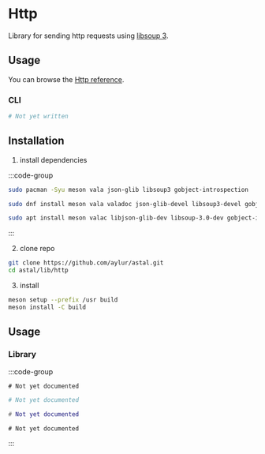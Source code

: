 # Http

Library for sending http requests using [libsoup 3](https://gitlab.gnome.org/GNOME/libsoup).

## Usage

You can browse the [Http reference](https://aylur.github.io/libastal/apps).

### CLI

```sh
# Not yet written
```

## Installation

1. install dependencies

:::code-group

```sh [<i class="devicon-archlinux-plain"></i> Arch]
sudo pacman -Syu meson vala json-glib libsoup3 gobject-introspection
```

```sh [<i class="devicon-fedora-plain"></i> Fedora]
sudo dnf install meson vala valadoc json-glib-devel libsoup3-devel gobject-introspection-devel
```

```sh [<i class="devicon-ubuntu-plain"></i> Ubuntu]
sudo apt install meson valac libjson-glib-dev libsoup-3.0-dev gobject-introspection
```

:::

2. clone repo

```sh
git clone https://github.com/aylur/astal.git
cd astal/lib/http
```

3. install

```sh
meson setup --prefix /usr build
meson install -C build
```

## Usage

### Library

:::code-group

```js [<i class="devicon-javascript-plain"></i> JavaScript]
# Not yet documented
```

```py [<i class="devicon-python-plain"></i> Python]
# Not yet documented
```

```lua [<i class="devicon-lua-plain"></i> Lua]
# Not yet documented
```

```vala [<i class="devicon-vala-plain"></i> Vala]
# Not yet documented
```

:::
